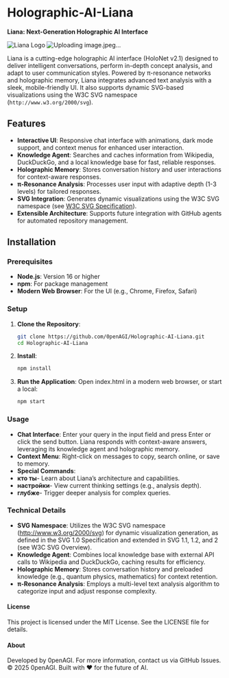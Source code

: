 
# Holographic-AI-Liana

**Liana: Next-Generation Holographic AI Interface**

![Liana Logo](https://github.com/user-attachments/assets/3ff22b3e-d71c-494a-90b8-b6fcefa5fd94)
![Uploading image.jpeg…]()

Liana is a cutting-edge holographic AI interface (HoloNet v2.1) designed to deliver intelligent conversations, perform in-depth concept analysis, and adapt to user communication styles. Powered by π-resonance networks and holographic memory, Liana integrates advanced text analysis with a sleek, mobile-friendly UI. It also supports dynamic SVG-based visualizations using the W3C SVG namespace (`http://www.w3.org/2000/svg`).

## Features

- **Interactive UI**: Responsive chat interface with animations, dark mode support, and context menus for enhanced user interaction.
- **Knowledge Agent**: Searches and caches information from Wikipedia, DuckDuckGo, and a local knowledge base for fast, reliable responses.
- **Holographic Memory**: Stores conversation history and user interactions for context-aware responses.
- **π-Resonance Analysis**: Processes user input with adaptive depth (1-3 levels) for tailored responses.
- **SVG Integration**: Generates dynamic visualizations using the W3C SVG namespace (see [W3C SVG Specification](https://www.w3.org/TR/SVG/)).
- **Extensible Architecture**: Supports future integration with GitHub agents for automated repository management.



## Installation

### Prerequisites

- **Node.js**: Version 16 or higher
- **npm**: For package management
- **Modern Web Browser**: For the UI (e.g., Chrome, Firefox, Safari)

### Setup

1. **Clone the Repository**:
   ```bash
   git clone https://github.com/0penAGI/Holographic-AI-Liana.git
   cd Holographic-AI-Liana

2. **Install**:
   ```bash
   npm install
   
3. **Run the Application**:
   Open index.html in a modern web browser, or start a local:
   ```bash
   npm start

### Usage

- **Chat Interface**: Enter your query in the input field and press Enter or click the send button. Liana responds with context-aware answers, leveraging its knowledge agent and holographic memory.
- **Context Menu**: Right-click on messages to copy, search online, or save to memory.
- **Special Commands**:
- **кто ты**- Learn about Liana’s architecture and capabilities.
- **настройки**- View current thinking settings (e.g., analysis depth).
- **глубже**- Trigger deeper analysis for complex queries.

### Technical Details

- **SVG Namespace**: Utilizes the W3C SVG namespace (http://www.w3.org/2000/svg) for dynamic visualization generation, as defined in the SVG 1.0 Specification and extended in SVG 1.1, 1.2, and 2 (see W3C SVG Overview).
- **Knowledge Agent**: Combines local knowledge base with external API calls to Wikipedia and DuckDuckGo, caching results for efficiency.
- **Holographic Memory**: Stores conversation history and preloaded knowledge (e.g., quantum physics, mathematics) for context retention.
- **π-Resonance Analysis**: Employs a multi-level text analysis algorithm to categorize input and adjust response complexity.


#### License
This project is licensed under the MIT License. See the LICENSE file for details.
#### About
Developed by 0penAGI. For more information, contact us via GitHub Issues.
© 2025 0penAGI. Built with ❤️ for the future of AI.

